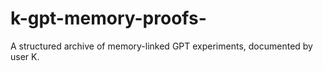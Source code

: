 # k-gpt-memory-proofs-
A structured archive of memory-linked GPT experiments, documented by user K.
